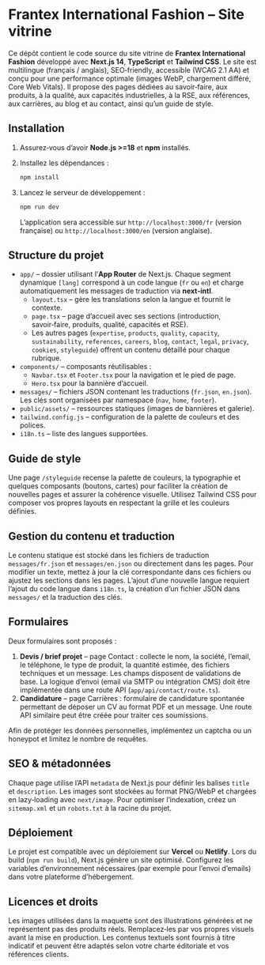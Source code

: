 # Frantex International Fashion – Site vitrine

Ce dépôt contient le code source du site vitrine de **Frantex International Fashion** développé avec **Next.js 14**, **TypeScript** et **Tailwind CSS**. Le site est multilingue (français / anglais), SEO‑friendly, accessible (WCAG 2.1 AA) et conçu pour une performance optimale (images WebP, chargement différé, Core Web Vitals). Il propose des pages dédiées au savoir‑faire, aux produits, à la qualité, aux capacités industrielles, à la RSE, aux références, aux carrières, au blog et au contact, ainsi qu’un guide de style.

## Installation

1. Assurez‑vous d’avoir **Node.js >=18** et **npm** installés.
2. Installez les dépendances :

   ```bash
   npm install
   ```

3. Lancez le serveur de développement :

   ```bash
   npm run dev
   ```

   L’application sera accessible sur `http://localhost:3000/fr` (version française) ou `http://localhost:3000/en` (version anglaise).

## Structure du projet

- `app/` – dossier utilisant l’**App Router** de Next.js. Chaque segment dynamique `[lang]` correspond à un code langue (`fr` ou `en`) et charge automatiquement les messages de traduction via **next‑intl**.
  - `layout.tsx` – gère les translations selon la langue et fournit le contexte.
  - `page.tsx` – page d’accueil avec ses sections (introduction, savoir‑faire, produits, qualité, capacités et RSE).
  - Les autres pages (`expertise`, `products`, `quality`, `capacity`, `sustainability`, `references`, `careers`, `blog`, `contact`, `legal`, `privacy`, `cookies`, `styleguide`) offrent un contenu détaillé pour chaque rubrique.
- `components/` – composants réutilisables :
  - `Navbar.tsx` et `Footer.tsx` pour la navigation et le pied de page.
  - `Hero.tsx` pour la bannière d’accueil.
- `messages/` – fichiers JSON contenant les traductions (`fr.json`, `en.json`). Les clés sont organisées par namespace (`nav`, `home`, `footer`).
- `public/assets/` – ressources statiques (images de bannières et galerie).
- `tailwind.config.js` – configuration de la palette de couleurs et des polices.
- `i18n.ts` – liste des langues supportées.

## Guide de style

Une page `/styleguide` recense la palette de couleurs, la typographie et quelques composants (boutons, cartes) pour faciliter la création de nouvelles pages et assurer la cohérence visuelle. Utilisez Tailwind CSS pour composer vos propres layouts en respectant la grille et les couleurs définies.

## Gestion du contenu et traduction

Le contenu statique est stocké dans les fichiers de traduction `messages/fr.json` et `messages/en.json` ou directement dans les pages. Pour modifier un texte, mettez à jour la clé correspondante dans ces fichiers ou ajustez les sections dans les pages. L’ajout d’une nouvelle langue requiert l’ajout du code langue dans `i18n.ts`, la création d’un fichier JSON dans `messages/` et la traduction des clés.

## Formulaires

Deux formulaires sont proposés :

1. **Devis / brief projet** – page Contact : collecte le nom, la société, l’email, le téléphone, le type de produit, la quantité estimée, des fichiers techniques et un message. Les champs disposent de validations de base. La logique d’envoi (email via SMTP ou intégration CMS) doit être implémentée dans une route API (`app/api/contact/route.ts`).
2. **Candidature** – page Carrières : formulaire de candidature spontanée permettant de déposer un CV au format PDF et un message. Une route API similaire peut être créée pour traiter ces soumissions.

Afin de protéger les données personnelles, implémentez un captcha ou un honeypot et limitez le nombre de requêtes.

## SEO & métadonnées

Chaque page utilise l’API `metadata` de Next.js pour définir les balises `title` et `description`. Les images sont stockées au format PNG/WebP et chargées en lazy‑loading avec `next/image`. Pour optimiser l’indexation, créez un `sitemap.xml` et un `robots.txt` à la racine du projet.

## Déploiement

Le projet est compatible avec un déploiement sur **Vercel** ou **Netlify**. Lors du build (`npm run build`), Next.js génère un site optimisé. Configurez les variables d’environnement nécessaires (par exemple pour l’envoi d’emails) dans votre plateforme d’hébergement.

## Licences et droits

Les images utilisées dans la maquette sont des illustrations générées et ne représentent pas des produits réels. Remplacez‑les par vos propres visuels avant la mise en production. Les contenus textuels sont fournis à titre indicatif et peuvent être adaptés selon votre charte éditoriale et vos références clients.